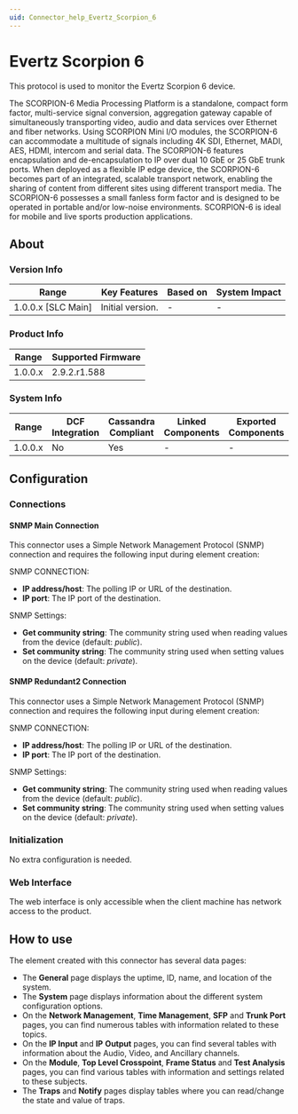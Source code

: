 ```yaml
---
uid: Connector_help_Evertz_Scorpion_6
---
```


# Evertz Scorpion 6

This protocol is used to monitor the Evertz Scorpion 6 device.

The SCORPION-6 Media Processing Platform is a standalone, compact form factor, multi-service signal conversion, aggregation gateway capable of simultaneously transporting video, audio and data services over Ethernet and fiber networks. Using SCORPION Mini I/O modules, the SCORPION-6 can accommodate a multitude of signals including 4K SDI, Ethernet, MADI, AES, HDMI, intercom and serial data. The SCORPION-6 features encapsulation and de-encapsulation to IP over dual 10 GbE or 25 GbE trunk ports. When deployed as a flexible IP edge device, the SCORPION-6 becomes part of an integrated, scalable transport network, enabling the sharing of content from different sites using different transport media. The SCORPION-6 possesses a small fanless form factor and is designed to be operated in portable and/or low-noise environments. SCORPION-6 is ideal for mobile and live sports production applications.

## About

### Version Info

| Range                | Key Features     | Based on     | System Impact     |
|----------------------|------------------|--------------|-------------------|
| 1.0.0.x \[SLC Main\] | Initial version. | \-           | \-                |

### Product Info

| Range     | Supported Firmware     |
|-----------|------------------------|
| 1.0.0.x   | 2.9.2.r1.588           |

### System Info

| Range     | DCF Integration     | Cassandra Compliant     | Linked Components     | Exported Components     |
|-----------|---------------------|-------------------------|-----------------------|-------------------------|
| 1.0.0.x   | No                  | Yes                     | \-                    | \-                      |

## Configuration

### Connections

#### SNMP Main Connection

This connector uses a Simple Network Management Protocol (SNMP) connection and requires the following input during element creation:

SNMP CONNECTION:

- **IP address/host**: The polling IP or URL of the destination.
- **IP port**: The IP port of the destination.

SNMP Settings:

- **Get community string**: The community string used when reading values from the device (default: *public*).
- **Set community string**: The community string used when setting values on the device (default: *private*).

#### SNMP Redundant2 Connection

This connector uses a Simple Network Management Protocol (SNMP) connection and requires the following input during element creation:

SNMP CONNECTION:

- **IP address/host**: The polling IP or URL of the destination.
- **IP port**: The IP port of the destination.

SNMP Settings:

- **Get community string**: The community string used when reading values from the device (default: *public*).
- **Set community string**: The community string used when setting values on the device (default: *private*).

### Initialization

No extra configuration is needed.

### Web Interface

The web interface is only accessible when the client machine has network access to the product.

## How to use

The element created with this connector has several data pages:

- The **General** page displays the uptime, ID, name, and location of the system.
- The **System** page displays information about the different system configuration options.
- On the **Network Management**, **Time Management**, **SFP** and **Trunk Port** pages, you can find numerous tables with information related to these topics.
- On the **IP Input** and **IP** **Output** pages, you can find several tables with information about the Audio, Video, and Ancillary channels.
- On the **Module**, **Top Level Crosspoint**, **Frame Status** and **Test Analysis** pages, you can find various tables with information and settings related to these subjects.
- The **Traps** and **Notify** pages display tables where you can read/change the state and value of traps.
